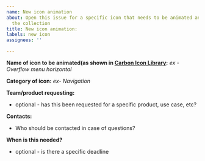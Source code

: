 ```yaml
---
name: New icon animation
about: Open this issue for a specific icon that needs to be animated and added to
  the collection
title: New icon animation:
labels: new icon
assignees: ''

---
```


**Name of icon to be animated(as shown in [Carbon Icon Library](https://carbondesignsystem.com/guidelines/icons/library/):**
*ex - Overflow menu horizontal*

**Category of icon:**
*ex- Navigation*

**Team/product requesting:**
* optional - has this been requested for a specific product, use case, etc? 

**Contacts:**
* Who should be contacted in case of questions?

**When is this needed?**
* optional - is there a specific deadline
